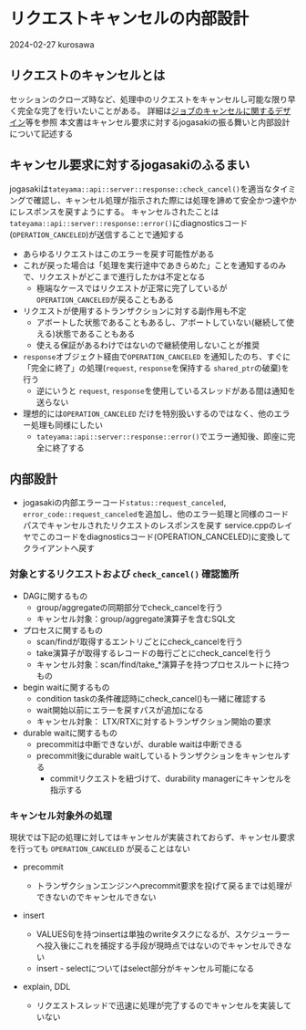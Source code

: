 # リクエストキャンセルの内部設計

2024-02-27 kurosawa

## リクエストのキャンセルとは

セッションのクローズ時など、処理中のリクエストをキャンセルし可能な限り早く完全な完了を行いたいことがある。
詳細は[ジョブのキャンセルに関するデザイン](https://github.com/project-tsurugi/tateyama/blob/master/docs/internal/job-cancel-design_ja.md)等を参照
本文書はキャンセル要求に対するjogasakiの振る舞いと内部設計について記述する

## キャンセル要求に対するjogasakiのふるまい

jogasakiは`tateyama::api::server::response::check_cancel()`を適当なタイミングで確認し、キャンセル処理が指示された際には処理を諦めて安全かつ速やかにレスポンスを戻すようにする。
キャンセルされたことは`tateyama::api::server::response::error()`にdiagnosticsコード(`OPERATION_CANCELED`)が送信することで通知する
- あらゆるリクエストはこのエラーを戻す可能性がある
- これが戻った場合は「処理を実行途中であきらめた」ことを通知するのみで、リクエストがどこまで進行したかは不定となる
  - 極端なケースではリクエストが正常に完了しているが`OPERATION_CANCELED`が戻ることもある
- リクエストが使用するトランザクションに対する副作用も不定
  - アボートした状態であることもあるし、アボートしていない(継続して使える)状態であることもある
  - 使える保証があるわけではないので継続使用しないことが推奨
- `response`オブジェクト経由で`OPERATION_CANCELED` を通知したのち、すぐに「完全に終了」の処理(`request`, `response`を保持する `shared_ptr`の破棄)を行う
  - 逆にいうと `request`, `response`を使用しているスレッドがある間は通知を送らない
- 理想的には`OPERATION_CANCELED` だけを特別扱いするのではなく、他のエラー処理も同様にしたい
  - `tateyama::api::server::response::error()`でエラー通知後、即座に完全に終了する

## 内部設計

- jogasakiの内部エラーコード`status::request_canceled`, `error_code::request_canceled`を追加し、他のエラー処理と同様のコードパスでキャンセルされたリクエストのレスポンスを戻す
service.cppのレイヤでこのコードをdiagnosticsコード(OPERATION_CANCELED)に変換してクライアントへ戻す

### 対象とするリクエストおよび `check_cancel()` 確認箇所

- DAGに関するもの
    - group/aggregateの同期部分でcheck_cancelを行う
    - キャンセル対象：group/aggregate演算子を含むSQL文
- プロセスに関するもの
    - scan/findが取得するエントリごとにcheck_cancelを行う
    - take演算子が取得するレコードの毎行ごとにcheck_cancelを行う
    - キャンセル対象：scan/find/take_*演算子を持つプロセスルートに持つもの
- begin waitに関するもの
    - condition taskの条件確認時にcheck_cancel()も一緒に確認する
    - wait開始以前にエラーを戻すパスが追加になる
    - キャンセル対象： LTX/RTXに対するトランザクション開始の要求
- durable waitに関するもの
    - precommitは中断できないが、durable waitは中断できる
    - precommit後にdurable waitしているトランザクションをキャンセルする
        - commitリクエストを紐づけて、durability managerにキャンセルを指示する

### キャンセル対象外の処理

現状では下記の処理に対してはキャンセルが実装されておらず、キャンセル要求を行っても `OPERATION_CANCELED` が戻ることはない

- precommit
  - トランザクションエンジンへprecommit要求を投げて戻るまでは処理ができないのでキャンセルできない

- insert
  - VALUES句を持つinsertは単独のwriteタスクになるが、スケジューラーへ投入後にこれを捕捉する手段が現時点ではないのでキャンセルできない
  - insert - selectについてはselect部分がキャンセル可能になる

- explain, DDL
  - リクエストスレッドで迅速に処理が完了するのでキャンセルを実装していない

